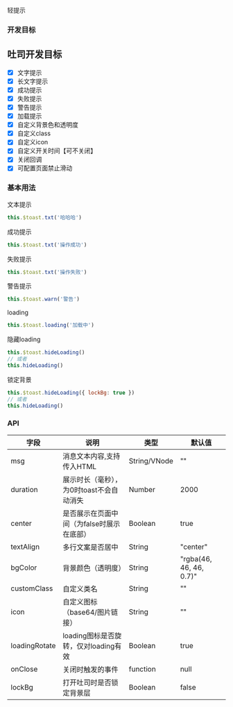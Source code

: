 轻提示
### 开发目标
## 吐司开发目标
- [X] 文字提示
- [X] 长文字提示
- [X] 成功提示
- [X] 失败提示
- [X] 警告提示
- [X] 加载提示
- [X] 自定义背景色和透明度
- [X] 自定义class
- [X] 自定义icon
- [X] 自定义开关时间【可不关闭】
- [X] 关闭回调
- [x] 可配置页面禁止滑动

### 基本用法
文本提示
```js 
this.$toast.txt('哈哈哈')
```

成功提示
```js 
this.$toast.txt('操作成功')
```
失败提示
```js 
this.$toast.txt('操作失败')
```
警告提示
```js 
this.$toast.warn('警告')
```
loading
```js 
this.$toast.loading('加载中')
```
隐藏loading
```js 
this.$toast.hideLoading()
// 或者
this.hideLoading()
```
锁定背景
```js
this.$toast.hideLoading({ lockBg: true })
// 或者
this.hideLoading()
```
### API

| 字段          | 说明                                      | 类型         | 默认值                  |
| ------------- | ----------------------------------------- | ------------ | ----------------------- |
| msg           | 消息文本内容,支持传入HTML                 | String/VNode | ""                      |
| duration      | 展示时长（毫秒），为0时toast不会自动消失  | Number       | 2000                    |
| center        | 是否展示在页面中间（为false时展示在底部） | Boolean      | true                    |
| textAlign     | 多行文案是否居中                          | String       | "center"                |
| bgColor       | 背景颜色（透明度）                        | String       | "rgba(46, 46, 46, 0.7)" |
| customClass   | 自定义类名                                | String       | ""                      |
| icon          | 自定义图标（base64/图片链接）             | String       | ""                      |
| loadingRotate | loading图标是否旋转，仅对loading有效      | Boolean      | true                    |
| onClose       | 关闭时触发的事件                          | function     | null                    |
| lockBg        | 打开吐司时是否锁定背景层                  | Boolean      | false                    |
